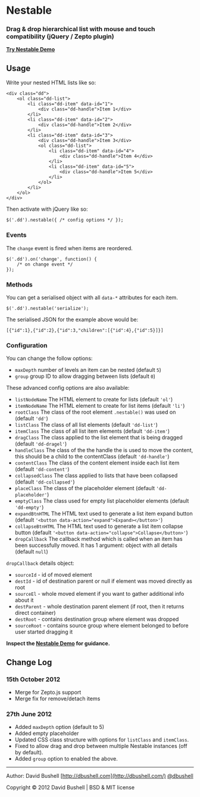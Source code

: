 Nestable
========

### Drag & drop hierarchical list with mouse and touch compatibility (jQuery / Zepto plugin)

[**Try Nestable Demo**](http://dbushell.github.com/Nestable/)

## Usage

Write your nested HTML lists like so:

    <div class="dd">
        <ol class="dd-list">
            <li class="dd-item" data-id="1">
                <div class="dd-handle">Item 1</div>
            </li>
            <li class="dd-item" data-id="2">
                <div class="dd-handle">Item 2</div>
            </li>
            <li class="dd-item" data-id="3">
                <div class="dd-handle">Item 3</div>
                <ol class="dd-list">
                    <li class="dd-item" data-id="4">
                        <div class="dd-handle">Item 4</div>
                    </li>
                    <li class="dd-item" data-id="5">
                        <div class="dd-handle">Item 5</div>
                    </li>
                </ol>
            </li>
        </ol>
    </div>

Then activate with jQuery like so:

    $('.dd').nestable({ /* config options */ });

### Events

The `change` event is fired when items are reordered.

    $('.dd').on('change', function() {
        /* on change event */
    });

### Methods

You can get a serialised object with all `data-*` attributes for each item.

    $('.dd').nestable('serialize');

The serialised JSON for the example above would be:

    [{"id":1},{"id":2},{"id":3,"children":[{"id":4},{"id":5}]}]

### Configuration

You can change the follow options:

* `maxDepth` number of levels an item can be nested (default `5`)
* `group` group ID to allow dragging between lists (default `0`)

These advanced config options are also available:

* `listNodeName` The HTML element to create for lists (default `'ol'`)
* `itemNodeName` The HTML element to create for list items (default `'li'`)
* `rootClass` The class of the root element `.nestable()` was used on (default `'dd'`)
* `listClass` The class of all list elements (default `'dd-list'`)
* `itemClass` The class of all list item elements (default `'dd-item'`)
* `dragClass` The class applied to the list element that is being dragged (default `'dd-dragel'`)
* `handleClass` The class of the the handle the is used to move the content, this should be a child to the contentClass (default `'dd-handle'`)
* `contentClass` The class of the content element inside each list item (default `'dd-content'`)
* `collapsedClass` The class applied to lists that have been collapsed (default `'dd-collapsed'`)
* `placeClass` The class of the placeholder element (default `'dd-placeholder'`)
* `emptyClass` The class used for empty list placeholder elements (default `'dd-empty'`)
* `expandBtnHTML` The HTML text used to generate a list item expand button (default `'<button data-action="expand">Expand></button>'`)
* `collapseBtnHTML` The HTML text used to generate a list item collapse button (default `'<button data-action="collapse">Collapse</button>'`)
* `dropCallback` The callback method which is called when an item has been successfully moved. It has 1 argument: object with all details (default `null`)

`dropCallback` details object:
* `sourceId` - id of moved element
* `destId` - id of destination parent or null if element was moved directly as root
* `sourceEl` - whole moved element if you want to gather additional info about it
* `destParent` - whole destination parent element (if root, then it returns direct container)
* `destRoot` - contains destination group where element was dropped
* `sourceRoot` - contains source group where element belonged to before user started dragging it

**Inspect the [Nestable Demo](http://dbushell.github.com/Nestable/) for guidance.**

## Change Log

### 15th October 2012

* Merge for Zepto.js support
* Merge fix for remove/detach items

### 27th June 2012

* Added `maxDepth` option (default to 5)
* Added empty placeholder
* Updated CSS class structure with options for `listClass` and `itemClass`.
* Fixed to allow drag and drop between multiple Nestable instances (off by default).
* Added `group` option to enabled the above.

* * *

Author: David Bushell [http://dbushell.com](http://dbushell.com/) [@dbushell](http://twitter.com/dbushell/)

Copyright © 2012 David Bushell | BSD & MIT license
